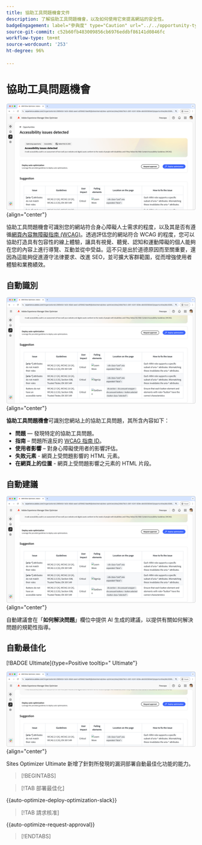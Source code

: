 ```yaml
---
title: 協助工具問題機會文件
description: 了解協助工具問題機會，以及如何使用它來提高網站的安全性。
badgeEngagement: label="參與度" type="Caution" url="../../opportunity-types/engagement.md" tooltip="參與度"
source-git-commit: c52b60fb483009856cb6976eddbf86141d0846fc
workflow-type: tm+mt
source-wordcount: '253'
ht-degree: 96%

---
```



# 協助工具問題機會

![協助工具問題機會](./assets/accessibility-issues/hero.png){align="center"}

協助工具問題機會可識別您的網站符合身心障礙人士需求的程度，以及其是否有遵循[網頁內容無障礙指南 (WCAG)](https://www.w3.org/TR/WCAG21/)。透過評估您的網站符合 WCAG 的程度，您可以協助打造具有包容性的線上體驗，讓具有視覺、聽覺、認知和運動障礙的個人能夠在您的內容上進行導覽、互動並從中受益。這不只是出於道德原因而至關重要，還因為這能夠促進遵守法律要求、改進 SEO，並可擴大客群範圍，從而增強使用者體驗和業務績效。

## 自動識別

![自動識別協助工具問題](./assets/accessibility-issues/auto-identify.png){align="center"}

**協助工具問題機會**&#x200B;可識別您網站上的協助工具問題，其所含內容如下：

* **問題** — 發現特定的協助工具問題。
* **指南** – 問題所違反的 [WCAG 指南 ID](https://www.w3.org/TR/WCAG21/)。
* **使用者影響** – 對身心障礙使用者的影響評估。
* **失敗元素** - 網頁上受問題影響的 HTML 元素。
* **在網頁上的位置** - 網頁上受問題影響之元素的 HTML 片段。

## 自動建議

![自動建議協助工具問題](./assets/accessibility-issues/auto-suggest.png){align="center"}

自動建議會在「**如何解決問題**」欄位中提供 AI 生成的建議，以提供有關如何解決問題的規範性指導。

## 自動最佳化

[!BADGE Ultimate]{type=Positive tooltip=" Ultimate"}

![自動最佳化協助工具問題](./assets/accessibility-issues/auto-optimize.png){align="center"}

Sites Optimizer Ultimate 新增了針對所發現的漏洞部署自動最佳化功能的能力。

>[!BEGINTABS]

>[!TAB 部署最佳化]

{{auto-optimize-deploy-optimization-slack}}

>[!TAB 請求核准]

{{auto-optimize-request-approval}}

>[!ENDTABS]
